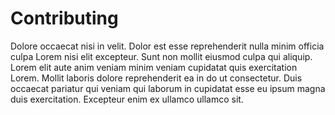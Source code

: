 # Contributing

Dolore occaecat nisi in velit. Dolor est esse reprehenderit nulla minim officia culpa Lorem nisi elit excepteur. Sunt non mollit eiusmod culpa qui aliquip. Lorem elit aute anim veniam minim veniam cupidatat quis exercitation Lorem. Mollit laboris dolore reprehenderit ea in do ut consectetur. Duis occaecat pariatur qui veniam qui laborum in cupidatat esse eu ipsum magna duis exercitation. Excepteur enim ex ullamco ullamco sit.
